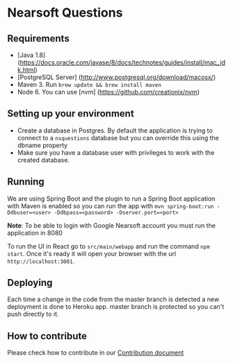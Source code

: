 # Nearsoft Questions

## Requirements

- [Java 1.8] (https://docs.oracle.com/javase/8/docs/technotes/guides/install/mac_jdk.html)
- [PostgreSQL Server] (http://www.postgresql.org/download/macosx/)
- Maven 3. Run `brew update && brew install maven`
- Node 6. You can use [nvm] (https://github.com/creationix/nvm)

## Setting up your environment

- Create a database in Postgres. By default the application is trying to connect to a `nsquestions` database but you can override this using the dbname property
- Make sure you have a database user with privileges to work with the created database.

## Running

We are using Spring Boot and the plugin to run a Spring Boot application with Maven is enabled so you can run the app with
`mvn spring-boot:run -Ddbuser=<user> -Ddbpass=<password> -Dserver.port=<port>`

**Note**: To be able to login with Google Nearsoft account you must run the application in 8080

To run the UI in React go to `src/main/webapp` and run the command `npm start`. Once it's ready it will open your browser with the url `http://localhost:3001`.

## Deploying

Each time a change in the code from the master branch is detected a new deployment is done to Heroku app. master branch is protected so you can't push directly to it.

## How to contribute

Please check how to contribute in our [Contribution document](https://github.com/Nearsoft/questions/blob/master/CONTRIBUTING.md)

